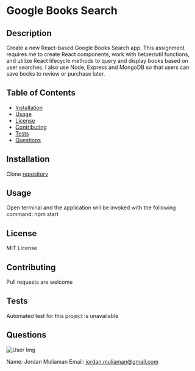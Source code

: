 # Google Books Search

## Description
Create a new React-based Google Books Search app. This assignment requires me to create React components, work with helper/util functions, and utilize React lifecycle methods to query and display books based on user searches. I also use Node, Express and MongoDB so that users can save books to review or purchase later.

## Table of Contents
* [Installation](#installation)
* [Usage](#usage)
* [License](#license)
* [Contributing](#contributing)
* [Tests](#tests)
* [Questions](#questions)

## Installation
Clone [repository](https://github.com/jmuliaman97/Google-Books.git) 

## Usage
Open terminal and the application will be invoked with the following command: npm start

## License
MIT License

## Contributing
Pull requests are welcome

## Tests
Automated test for this project is unavailable

## Questions
![User Img](https://avatars2.githubusercontent.com/u/62527732?v=4)
  
Name: Jordan Muliaman
Email: jordan.muliaman@gmail.com
